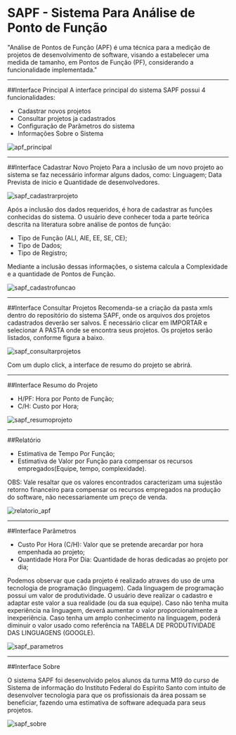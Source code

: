 # SAPF - Sistema Para Análise de Ponto de Função

"Análise de Pontos de Função (APF) é uma técnica para a medição de projetos de desenvolvimento de software, visando a estabelecer uma medida de tamanho, em Pontos de Função (PF), considerando a funcionalidade implementada."
_______________________________________________________________________________________________________________________

##Interface Principal
A interface principal do sistema SAPF possui 4 funcionalidades:
* Cadastrar novos projetos
* Consultar projetos ja cadastrados
* Configuração de Parâmetros do sistema
* Informações Sobre o Sistema


![apf_principal](https://cloud.githubusercontent.com/assets/6893004/21557700/55dca79e-ce17-11e6-8601-2e5dc26333e4.png)

_______________________________________________________________________________________________________________________

##Interface Cadastrar Novo Projeto
Para a inclusão de um novo projeto ao sistema se faz necessário informar alguns dados, como: Linguagem; Data Prevista de inicio e Quantidade de desenvolvedores. 

![sapf_cadastrarprojeto](https://cloud.githubusercontent.com/assets/6893004/21557703/6cdb5ecc-ce17-11e6-93cb-a0bfda770b36.png)

Após a inclusão dos dados requeridos, é hora de cadastrar as funções conhecidas do sistema. O usuário deve conhecer toda a parte teórica descrita na literatura sobre análise de pontos de função:
* Tipo de Função (ALI, AIE, EE, SE, CE);
* Tipo de Dados;
* Tipo de Registro;

Mediante a inclusão dessas informações, o sistema calcula a Complexidade e a quantidade de Pontos de Função.

![sapf_cadastrofuncao](https://cloud.githubusercontent.com/assets/6893004/21558178/dc8d764c-ce1c-11e6-8234-9bffe6c5b05b.png)

_______________________________________________________________________________________________________________________

##Interface Consultar Projetos
Recomenda-se a criação da pasta xmls dentro do repositório do sistema SAPF, onde os arquivos dos projetos cadastrados deverão ser salvos. 
É necessário clicar em IMPORTAR e selecionar A PASTA onde se encontra seus projetos. Os projetos serão listados, conforme figura a baixo.

![sapf_consultarprojetos](https://cloud.githubusercontent.com/assets/6893004/21557704/787c001a-ce17-11e6-81e1-7b77b4ff4204.png)

Com um duplo click, a interface de resumo do projeto se abrirá.

_______________________________________________________________________________________________________________________

##Interface Resumo do Projeto

* H/PF: Hora por Ponto de Função;
* C/H:  Custo por Hora; 

![sapf_resumoprojeto](https://cloud.githubusercontent.com/assets/6893004/21557713/87046df2-ce17-11e6-97f2-3032157c0c96.png)

_______________________________________________________________________________________________________________________

##Relatório
* Estimativa de Tempo Por Função;
* Estimativa de Valor por Função para compensar os recursos empregados(Equipe, tempo, complexidade).

OBS: Vale resaltar que os valores encontrados caracterizam uma sujestão retorno financeiro para compensar 
os recursos empregados na produção do software, não necessariamente um preço de venda. 

![relatorio_apf](https://cloud.githubusercontent.com/assets/6893004/21557719/9a7c620e-ce17-11e6-9b07-3051ce9f785d.png)

_______________________________________________________________________________________________________________________

##Interface Parâmetros

* Custo Por Hora (C/H): Valor que se pretende arecardar por hora empenhada ao projeto;
* Quantidade Hora Por Dia: Quantidade de horas dedicadas ao projeto por dia;

Podemos observar que cada projeto é realizado atraves do uso de uma tecnologia de programação (linguagem). Cada linguagem de programação
possui um valor de produtividade. O usuário deve realizar o cadastro e adaptar este valor a sua realidade (ou da sua equipe).
Caso não tenha muita experiência na linguagem, deverá aumentar o valor proporcionalmente a inexperiência.
Caso tenha um amplo conhecimento na linguagem, poderá diminuir o valor usado como referência na TABELA DE PRODUTIVIDADE DAS LINGUAGENS (GOOGLE).


![sapf_parametros](https://cloud.githubusercontent.com/assets/6893004/21557729/bd215ea4-ce17-11e6-9e35-34aa9c91a3aa.png)

_______________________________________________________________________________________________________________________

##Interface Sobre

O sistema SAPF foi desenvolvido pelos alunos da turma M19 do curso de Sistema de informação do Instituto Federal do Espírito Santo com intuito de desenvolver tecnologia para que os profissionais da área possam se beneficiar, fazendo uma estimativa de software adequada para seus projetos.


![sapf_sobre](https://cloud.githubusercontent.com/assets/6893004/21557735/d246812e-ce17-11e6-947d-ee8f944a5adf.png)
